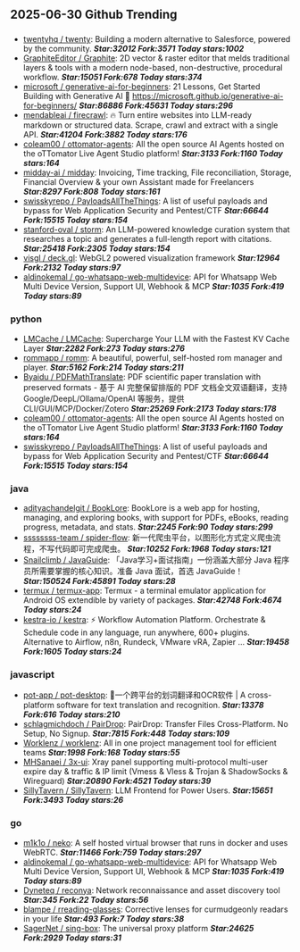 ## 2025-06-30 Github Trending

### 
* [twentyhq / twenty](https://github.com/twentyhq/twenty): Building a modern alternative to Salesforce, powered by the community. ***Star:32012 Fork:3571 Today stars:1002***
* [GraphiteEditor / Graphite](https://github.com/GraphiteEditor/Graphite): 2D vector & raster editor that melds traditional layers & tools with a modern node-based, non-destructive, procedural workflow. ***Star:15051 Fork:678 Today stars:374***
* [microsoft / generative-ai-for-beginners](https://github.com/microsoft/generative-ai-for-beginners): 21 Lessons, Get Started Building with Generative AI 🔗 https://microsoft.github.io/generative-ai-for-beginners/ ***Star:86886 Fork:45631 Today stars:296***
* [mendableai / firecrawl](https://github.com/mendableai/firecrawl): 🔥 Turn entire websites into LLM-ready markdown or structured data. Scrape, crawl and extract with a single API. ***Star:41204 Fork:3882 Today stars:176***
* [coleam00 / ottomator-agents](https://github.com/coleam00/ottomator-agents): All the open source AI Agents hosted on the oTTomator Live Agent Studio platform! ***Star:3133 Fork:1160 Today stars:164***
* [midday-ai / midday](https://github.com/midday-ai/midday): Invoicing, Time tracking, File reconciliation, Storage, Financial Overview & your own Assistant made for Freelancers ***Star:8297 Fork:808 Today stars:161***
* [swisskyrepo / PayloadsAllTheThings](https://github.com/swisskyrepo/PayloadsAllTheThings): A list of useful payloads and bypass for Web Application Security and Pentest/CTF ***Star:66644 Fork:15515 Today stars:154***
* [stanford-oval / storm](https://github.com/stanford-oval/storm): An LLM-powered knowledge curation system that researches a topic and generates a full-length report with citations. ***Star:25418 Fork:2305 Today stars:154***
* [visgl / deck.gl](https://github.com/visgl/deck.gl): WebGL2 powered visualization framework ***Star:12964 Fork:2132 Today stars:97***
* [aldinokemal / go-whatsapp-web-multidevice](https://github.com/aldinokemal/go-whatsapp-web-multidevice): API for Whatsapp Web Multi Device Version, Support UI, Webhook & MCP ***Star:1035 Fork:419 Today stars:89***

### python
* [LMCache / LMCache](https://github.com/LMCache/LMCache): Supercharge Your LLM with the Fastest KV Cache Layer ***Star:2282 Fork:273 Today stars:276***
* [rommapp / romm](https://github.com/rommapp/romm): A beautiful, powerful, self-hosted rom manager and player. ***Star:5162 Fork:214 Today stars:211***
* [Byaidu / PDFMathTranslate](https://github.com/Byaidu/PDFMathTranslate): PDF scientific paper translation with preserved formats - 基于 AI 完整保留排版的 PDF 文档全文双语翻译，支持 Google/DeepL/Ollama/OpenAI 等服务，提供 CLI/GUI/MCP/Docker/Zotero ***Star:25269 Fork:2173 Today stars:178***
* [coleam00 / ottomator-agents](https://github.com/coleam00/ottomator-agents): All the open source AI Agents hosted on the oTTomator Live Agent Studio platform! ***Star:3133 Fork:1160 Today stars:164***
* [swisskyrepo / PayloadsAllTheThings](https://github.com/swisskyrepo/PayloadsAllTheThings): A list of useful payloads and bypass for Web Application Security and Pentest/CTF ***Star:66644 Fork:15515 Today stars:154***

### java
* [adityachandelgit / BookLore](https://github.com/adityachandelgit/BookLore): BookLore is a web app for hosting, managing, and exploring books, with support for PDFs, eBooks, reading progress, metadata, and stats. ***Star:2245 Fork:90 Today stars:299***
* [ssssssss-team / spider-flow](https://github.com/ssssssss-team/spider-flow): 新一代爬虫平台，以图形化方式定义爬虫流程，不写代码即可完成爬虫。 ***Star:10252 Fork:1968 Today stars:121***
* [Snailclimb / JavaGuide](https://github.com/Snailclimb/JavaGuide): 「Java学习+面试指南」一份涵盖大部分 Java 程序员所需要掌握的核心知识。准备 Java 面试，首选 JavaGuide！ ***Star:150524 Fork:45891 Today stars:28***
* [termux / termux-app](https://github.com/termux/termux-app): Termux - a terminal emulator application for Android OS extendible by variety of packages. ***Star:42748 Fork:4674 Today stars:24***
* [kestra-io / kestra](https://github.com/kestra-io/kestra): ⚡ Workflow Automation Platform. Orchestrate & Schedule code in any language, run anywhere, 600+ plugins. Alternative to Airflow, n8n, Rundeck, VMware vRA, Zapier ... ***Star:19458 Fork:1605 Today stars:24***

### javascript
* [pot-app / pot-desktop](https://github.com/pot-app/pot-desktop): 🌈一个跨平台的划词翻译和OCR软件 | A cross-platform software for text translation and recognition. ***Star:13378 Fork:616 Today stars:210***
* [schlagmichdoch / PairDrop](https://github.com/schlagmichdoch/PairDrop): PairDrop: Transfer Files Cross-Platform. No Setup, No Signup. ***Star:7815 Fork:448 Today stars:109***
* [Worklenz / worklenz](https://github.com/Worklenz/worklenz): All in one project management tool for efficient teams ***Star:1998 Fork:168 Today stars:55***
* [MHSanaei / 3x-ui](https://github.com/MHSanaei/3x-ui): Xray panel supporting multi-protocol multi-user expire day & traffic & IP limit (Vmess & Vless & Trojan & ShadowSocks & Wireguard) ***Star:20890 Fork:4521 Today stars:39***
* [SillyTavern / SillyTavern](https://github.com/SillyTavern/SillyTavern): LLM Frontend for Power Users. ***Star:15651 Fork:3493 Today stars:26***

### go
* [m1k1o / neko](https://github.com/m1k1o/neko): A self hosted virtual browser that runs in docker and uses WebRTC. ***Star:11466 Fork:759 Today stars:297***
* [aldinokemal / go-whatsapp-web-multidevice](https://github.com/aldinokemal/go-whatsapp-web-multidevice): API for Whatsapp Web Multi Device Version, Support UI, Webhook & MCP ***Star:1035 Fork:419 Today stars:89***
* [Dyneteq / reconya](https://github.com/Dyneteq/reconya): Network reconnaissance and asset discovery tool ***Star:345 Fork:22 Today stars:56***
* [blampe / rreading-glasses](https://github.com/blampe/rreading-glasses): Corrective lenses for curmudgeonly readars in your life ***Star:493 Fork:7 Today stars:38***
* [SagerNet / sing-box](https://github.com/SagerNet/sing-box): The universal proxy platform ***Star:24625 Fork:2929 Today stars:31***

